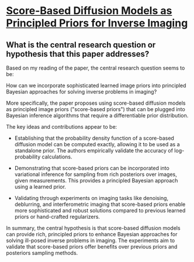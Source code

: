 # [Score-Based Diffusion Models as Principled Priors for Inverse Imaging](https://arxiv.org/abs/2304.11751)

## What is the central research question or hypothesis that this paper addresses?

 Based on my reading of the paper, the central research question seems to be: 

How can we incorporate sophisticated learned image priors into principled Bayesian approaches for solving inverse problems in imaging?

More specifically, the paper proposes using score-based diffusion models as principled image priors ("score-based priors") that can be plugged into Bayesian inference algorithms that require a differentiable prior distribution. 

The key ideas and contributions appear to be:

- Establishing that the probability density function of a score-based diffusion model can be computed exactly, allowing it to be used as a standalone prior. The authors empirically validate the accuracy of log-probability calculations.

- Demonstrating that score-based priors can be incorporated into variational inference for sampling from rich posteriors over images, given measurements. This provides a principled Bayesian approach using a learned prior.

- Validating through experiments on imaging tasks like denoising, deblurring, and interferometric imaging that score-based priors enable more sophisticated and robust solutions compared to previous learned priors or hand-crafted regularizers.

In summary, the central hypothesis is that score-based diffusion models can provide rich, principled priors to enhance Bayesian approaches for solving ill-posed inverse problems in imaging. The experiments aim to validate that score-based priors offer benefits over previous priors and posteriors sampling methods.

